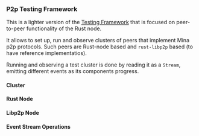 ### P2p Testing Framework

This is a lighter version of the [Testing Framework](../../node/testing/) that
is focused on peer-to-peer functionality of the Rust node.

It allows to set up, run and observe clusters of peers that implement Mina p2p
protocols. Such peers are Rust-node based and `rust-libp2p` based (to have reference implementatios).

Running and observing a test cluster is done by reading it as a `Stream`, emitting different events as its components progress.

#### Cluster 

#### Rust Node

#### Libp2p Node

#### Event Stream Operations

